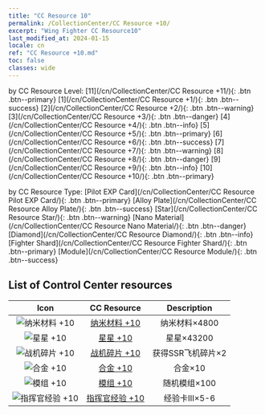 ```yaml
---
title: "CC Resource 10"
permalink: /CollectionCenter/CC Resource +10/
excerpt: "Wing Fighter CC Resource10"
last_modified_at: 2024-01-15
locale: cn
ref: "CC Resource +10.md"
toc: false
classes: wide
---
```


  by CC Resource Level:  [11](/cn/CollectionCenter/CC Resource +11/){: .btn .btn--primary}   [1](/cn/CollectionCenter/CC Resource +1/){: .btn .btn--success}   [2](/cn/CollectionCenter/CC Resource +2/){: .btn .btn--warning}   [3](/cn/CollectionCenter/CC Resource +3/){: .btn .btn--danger}   [4](/cn/CollectionCenter/CC Resource +4/){: .btn .btn--info}   [5](/cn/CollectionCenter/CC Resource +5/){: .btn .btn--primary}   [6](/cn/CollectionCenter/CC Resource +6/){: .btn .btn--success}   [7](/cn/CollectionCenter/CC Resource +7/){: .btn .btn--warning}   [8](/cn/CollectionCenter/CC Resource +8/){: .btn .btn--danger}   [9](/cn/CollectionCenter/CC Resource +9/){: .btn .btn--info}   [10](/cn/CollectionCenter/CC Resource +10/){: .btn .btn--primary} 

  by CC Resource Type:  [Pilot EXP Card](/cn/CollectionCenter/CC Resource Pilot EXP Card/){: .btn .btn--primary}   [Alloy Plate](/cn/CollectionCenter/CC Resource Alloy Plate/){: .btn .btn--success}   [Star](/cn/CollectionCenter/CC Resource Star/){: .btn .btn--warning}   [Nano Material](/cn/CollectionCenter/CC Resource Nano Material/){: .btn .btn--danger}   [Diamond](/cn/CollectionCenter/CC Resource Diamond/){: .btn .btn--info}   [Fighter Shard](/cn/CollectionCenter/CC Resource Fighter Shard/){: .btn .btn--primary}   [Module](/cn/CollectionCenter/CC Resource Module/){: .btn .btn--success} 

## List of Control Center resources

  |   Icon |      CC Resource        |   Description   |
  |:------:|:---------------:|:---------------:|
  | ![纳米材料 +10](/images/cc/CC_Nano_Material_6_p.png) | [纳米材料 +10](/cn/CollectionCenter/纳米材料_10/) | 纳米材料×4800 |
  | ![星星 +10](/images/cc/CC_Star_6_p.png) | [星星 +10](/cn/CollectionCenter/星星_10/) | 星星×43200 |
  | ![战机碎片 +10](/images/cc/CC_Fighter_Shard_6_p.png) | [战机碎片 +10](/cn/CollectionCenter/战机碎片_10/) | 获得SSR飞机碎片×2 |
  | ![合金 +10](/images/cc/CC_Alloy_Plate_6_p.png) | [合金 +10](/cn/CollectionCenter/合金_10/) | 合金×10 |
  | ![模组 +10](/images/cc/CC_Module_6_p.png) | [模组 +10](/cn/CollectionCenter/模组_10/) | 随机模组×100 |
  | ![指挥官经验 +10](/images/cc/CC_Pilot_EXP_Card_6_p.png) | [指挥官经验 +10](/cn/CollectionCenter/指挥官经验_10/) | 经验卡III×5-6 |
